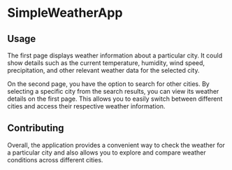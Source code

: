 # SimpleWeatherApp
## Usage

The first page displays weather information about a particular city. It could show details such as the current temperature, humidity, wind speed, precipitation, and other relevant weather data for the selected city.

On the second page, you have the option to search for other cities. By selecting a specific city from the search results, you can view its weather details on the first page. This allows you to easily switch between different cities and access their respective weather information.

## Contributing
Overall, the application provides a convenient way to check the weather for a particular city and also allows you to explore and compare weather conditions across different cities.
